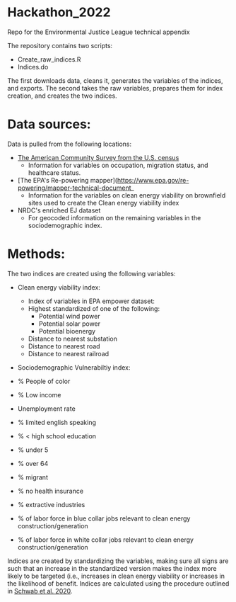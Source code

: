 # Hackathon_2022
Repo for the Environmental Justice League technical appendix

The repository contains two scripts:

- Create_raw_indices.R
- Indices.do

The first downloads data, cleans it, generates the variables of the indices, and exports. The second takes the raw variables, prepares them for index creation, and creates the two indices.

# Data sources:
Data is pulled from the following locations:

- [The American Community Survey from the U.S. census](https://www.census.gov/programs-surveys/acs)
  - Information for variables on occupation, migration status, and healthcare status.
- [The EPA's Re-powering mapper](https://www.epa.gov/re-powering/mapper-technical-document_
  - Information for the variables on clean energy viability on brownfield sites used to create the Clean energy viability index
- NRDC's enriched EJ dataset
  - For geocoded information on the remaining variables in the sociodemographic index.
  
# Methods:
The two indices are created using the following variables:

- Clean energy viability index:
  - Index of variables in EPA empower dataset:
  - Highest standardized of one of the following:
      - Potential wind power
      - Potential solar power
      - Potential bioenergy
  - Distance to nearest substation
  - Distance to nearest road
  - Distance to nearest railroad
  
 - Sociodemographic Vulnerabiltiy index:
  - % People of color
  - % Low income
  - Unemployment rate
  - % limited english speaking
  - % < high school education
  - % under 5
  - % over 64
  - % migrant
  - % no health insurance
  - % extractive industries
  - % of labor force in blue collar jobs relevant to clean energy construction/generation
  - % of labor force in white collar jobs relevant to clean energy construction/generation
  
Indices are created by standardizing the variables, making sure all signs are such that an increase in the standardized version makes the index more likely to be targeted (i.e., increases in clean energy viability or increases in the likelihood of benefit. Indices are calculated using the procedure outlined in [Schwab et al. 2020](http://www.stata-journal.com/article.html?article=st0622).



